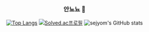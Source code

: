 <div align=center>

### 안뇨뇨 👋

<!--
**sejyom/sejyom** is a ✨ _special_ ✨ repository because its `README.md` (this file) appears on your GitHub profile.

Here are some ideas to get you started:

- 🔭 I’m currently working on ...
- 🌱 I’m currently learning ...
- 👯 I’m looking to collaborate on ...
- 🤔 I’m looking for help with ...
- 💬 Ask me about ...
- 📫 How to reach me: ...
- 😄 Pronouns: ...
- ⚡ Fun fact: ...

-->

[![Top Langs](https://github-readme-stats.vercel.app/api/top-langs/?username=sejyom&layout=compact)](https://github.com/sejyom/github-readme-stats)
[![Solved.ac프로필](http://mazassumnida.wtf/api/v2/generate_badge?boj=akxxkd)](https://solved.ac/akxxkd)
![sejyom's GitHub stats](https://github-readme-stats.vercel.app/api?username=sejyom&show_icons=true&theme=bear)

  </div>
